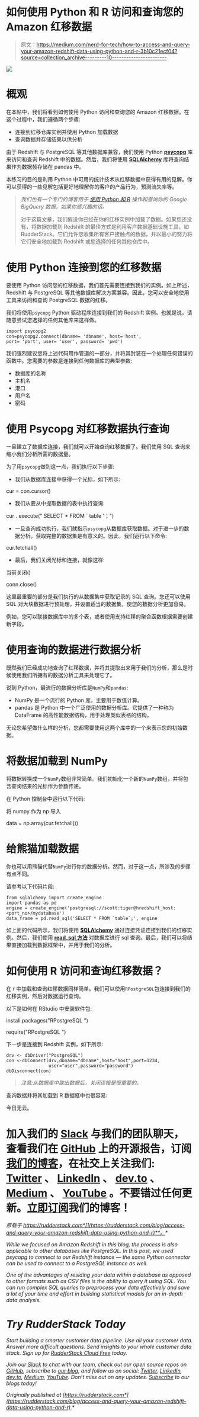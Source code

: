 # 如何使用 Python 和 R 访问和查询您的 Amazon 红移数据

> 原文：<https://medium.com/nerd-for-tech/how-to-access-and-query-your-amazon-redshift-data-using-python-and-r-3b10c21ecf04?source=collection_archive---------10----------------------->

![](img/3fb4db31e0f71b674e75824e43546347.png)

# 概观

在本帖中，我们将看到如何使用 Python 访问和查询您的 Amazon 红移数据。在这个过程中，我们遵循两个步骤:

*   连接到红移仓库实例并使用 Python 加载数据
*   查询数据并存储结果以供分析

由于 Redshift 与 PostgreSQL 等其他数据库兼容，我们使用 Python [**psycopg**](https://www.psycopg.org/) 库来访问和查询 Redshift 中的数据。然后，我们将使用 [**SQLAlchemy**](https://www.sqlalchemy.org/) 库将查询结果作为数据帧存储在 pandas 中。

本练习的目的是利用 Python 中可用的统计技术从红移数据中获得有用的见解。你可以获得的一些见解包括更好地理解你的客户的产品行为，预测流失率等。

> *我们也有一个专门的博客用于* [*使用 Python 和 R*](https://rudderstack.com/blog/how-to-access-and-query-your-bigquery-data-using-python-and-r/) *操作和查询你的 Google BigQuery 数据，如果你感兴趣的话。*
> 
> 对于这篇文章，我们假设你已经在你的红移实例中加载了数据。如果您还没有，将数据加载到 Redshift 的最佳方式是利用客户数据基础设施工具，如 RudderStack。它们允许您收集所有客户接触点的数据，并以最小的努力将它们安全地加载到 Redshift 或您选择的任何其他仓库中。

# 使用 Python 连接到您的红移数据

要使用 Python 访问您的红移数据，我们首先需要连接到我们的实例。如上所述，Redshift 与 PostgreSQL 等其他数据库解决方案兼容。因此，您可以安全地使用工具来访问和查询 PostgreSQL 数据的红移。

我们将使用`psycopg` Python 驱动程序连接到我们的 Redshift 实例。也就是说，请随意尝试您选择的任何其他库来这样做。

```
import psycopg2
con=psycopg2.connect(dbname= 'dbname', host='host', 
port= 'port', user= 'user', password= 'pwd')
```

我们强烈建议您将上述代码用作管道的一部分，并将其封装在一个处理任何错误的函数中。您需要的参数是连接到任何数据库的典型参数:

*   数据库的名称
*   主机名
*   港口
*   用户名
*   密码

# 使用 Psycopg 对红移数据执行查询

一旦建立了数据库连接，我们就可以开始查询红移数据了。我们使用 SQL 查询来缩小我们分析所需的数据量。

为了用`psycopg`做到这一点，我们执行以下步骤:

*   我们从数据库连接中获得一个光标，如下所示:

cur = con.cursor()

*   我们从要从中提取数据的表中执行查询:

cur . execute(" SELECT * FROM ` table '；")

*   一旦查询成功执行，我们就指示`psycopg`从数据库获取数据。对于进一步的数据分析，获取完整的数据集是有意义的。因此，我们运行以下命令:

cur.fetchall()

*   最后，我们关闭光标和连接，就像这样:

当前关闭()

conn.close()

这里最重要的部分是我们执行的从数据集中获取记录的 SQL 查询。您还可以使用 SQL 对大块数据进行预处理，并设置适当的数据集，使您的数据分析更加容易。

例如，您可以联接数据库中的多个表，或者使用支持红移的聚合函数根据需要创建新字段。

# 使用查询的数据进行数据分析

既然我们已经成功地查询了红移数据，并将其提取出来用于我们的分析，那么是时候使用我们所拥有的数据分析工具来处理它了。

说到 Python，最流行的数据分析库是`NumPy`和`pandas`:

*   NumPy 是一个流行的 Python 库，主要用于数值计算。
*   pandas 是 Python 中一个广泛使用的数据分析库。它提供了一种称为 DataFrame 的高性能数据结构，用于处理类似表格的结构。

无论您希望做什么样的分析，您都需要使用这两个库中的一个来表示您的初始数据。

# 将数据加载到 NumPy

将数据转换成一个`NumPy`数组非常简单。我们初始化一个新的`NumPy`数组，并将包含查询结果的光标作为参数传递。

在 Python 控制台中运行以下代码:

将 numpy 作为 np 导入

data = np.array(cur.fetchall())

# 给熊猫加载数据

你也可以用熊猫代替`NumPy`进行你的数据分析。然而，对于这一点，所涉及的步骤有点不同。

请参考以下代码片段:

```
from sqlalchemy import create_engine
import pandas as pd
engine = create_engine('postgresql://scott:tiger@hredshift_host:<port_no>/mydatabase')
data_frame = pd.read_sql('SELECT * FROM `table`;', engine
```

如上面的代码所示，我们将使用 [**SQLAlchemy**](https://www.sqlalchemy.org/) 通过连接凭证连接到我们的红移实例。然后，我们使用 [**read_sql 方法**](https://pandas.pydata.org/pandas-docs/stable/generated/pandas.read_sql.html) 对数据库进行 sql 查询。最后，我们可以将结果直接加载到数据框架中，并用于我们的分析。

# 如何使用 R 访问和查询红移数据？

在 r 中加载和查询红移数据同样简单。我们可以使用`RPostgreSQL`包连接到我们的红移实例，然后对数据运行查询。

以下是如何在 RStudio 中安装软件包:

install.packages("RPostgreSQL ")

require("RPostgreSQL ")

下一步是连接到 Redshift 实例，如下所示:

```
drv <- dbDriver("PostgreSQL")
con <-dbConnect(drv,dbname="dbname",host="host",port=1234,
                user="user",password="password")
dbDisconnect(con)
```

> *注意:从数据库中取出数据后，关闭连接是很重要的。*

查询数据并将其加载到 R 数据框中也很容易:

今日无云。

# 加入我们的 [Slack](https://resources.rudderstack.com/join-rudderstack-slack) 与我们的团队聊天，查看我们在 [GitHub](https://github.com/rudderlabs) 上的开源报告，订阅[我们的博客](https://rudderstack.com/blog/)，在社交上关注我们: [Twitter](https://twitter.com/RudderStack) 、 [LinkedIn](https://www.linkedin.com/company/rudderlabs/) 、 [dev.to](https://dev.to/rudderstack) 、 [Medium](https://rudderstack.medium.com/) 、 [YouTube](https://www.youtube.com/channel/UCgV-B77bV_-LOmKYHw8jvBw) 。不要错过任何更新。[立即订阅](https://rudderstack.com/blog/)我们的博客！

*原载于 https://rudderstack.com*[](https://rudderstack.com/blog/access-and-query-your-amazon-redshift-data-using-python-and-r)**。**

*While we focused on Amazon Redshift in this blog, the process is also applicable to other databases like PostgreSQL. In this post, we used psycopg to connect to our Redshift instance — the same Python connector can be used to connect to a PostgreSQL instance as well.*

*One of the advantages of residing your data within a database as opposed to other formats such as CSV files is the ability to query it using SQL. You can run complex SQL queries to preprocess your data effectively and save a lot of your time and effort in building statistical models for an in-depth data analysis.*

# *Try RudderStack Today*

*Start building a smarter customer data pipeline. Use all your customer data. Answer more difficult questions. Send insights to your whole customer data stack. Sign up for [RudderStack Cloud Free](https://app.rudderlabs.com/signup?type=freetrial) today.*

*Join our [Slack](https://resources.rudderstack.com/join-rudderstack-slack) to chat with our team, check out our open source repos on [GitHub](https://github.com/rudderlabs), subscribe to [our blog](https://rudderstack.com/blog/), and follow us on social: [Twitter](https://twitter.com/RudderStack), [LinkedIn](https://www.linkedin.com/company/rudderlabs/), [dev.to](https://dev.to/rudderstack), [Medium](https://rudderstack.medium.com/), [YouTube](https://www.youtube.com/channel/UCgV-B77bV_-LOmKYHw8jvBw). Don’t miss out on any updates. [Subscribe](https://rudderstack.com/blog/) to our blogs today!*

**Originally published at* [*https://rudderstack.com*](https://rudderstack.com/blog/access-and-query-your-amazon-redshift-data-using-python-and-r)*.**